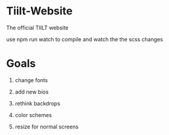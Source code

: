 # Tiilt-Website

The official TIILT website

use npm run watch to compile and watch the the scss changes

# Goals

1. change fonts

2. add new bios
3. rethink backdrops
4. color schemes
5. resize for normal screens
